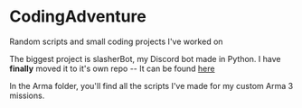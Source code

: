 # CodingAdventure
Random scripts and small coding projects I've worked on

The biggest project is slasherBot, my Discord bot made in Python. I have **finally** moved it to it's own repo -- It can be found [here](https://github.com/BenjamooseCalto/SlasherBot)

In the Arma folder, you'll find all the scripts I've made for my custom Arma 3 missions.
